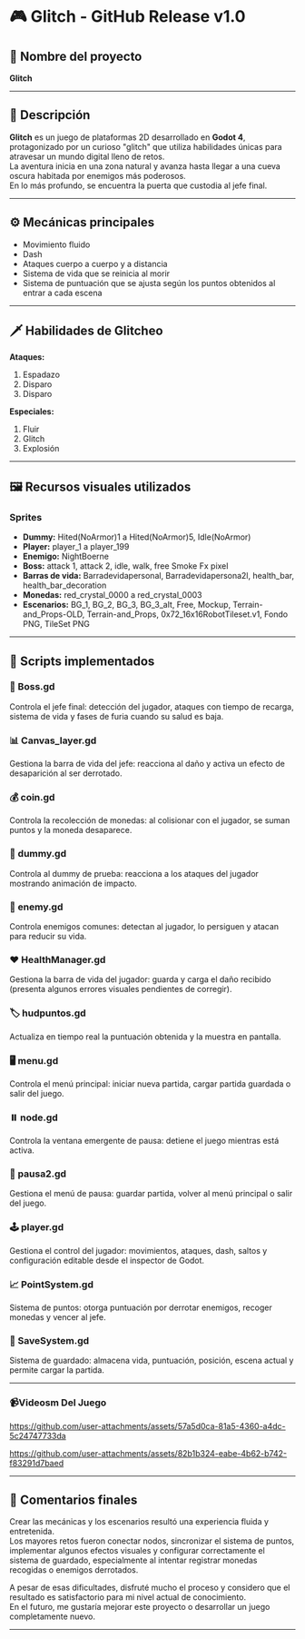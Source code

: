 # 🎮 Glitch - GitHub Release v1.0

## 📌 Nombre del proyecto
**Glitch**

---

## 📝 Descripción
**Glitch** es un juego de plataformas 2D desarrollado en **Godot 4**, protagonizado por un curioso "glitch" que utiliza habilidades únicas para atravesar un mundo digital lleno de retos.  
La aventura inicia en una zona natural y avanza hasta llegar a una cueva oscura habitada por enemigos más poderosos.  
En lo más profundo, se encuentra la puerta que custodia al jefe final.

---

## ⚙️ Mecánicas principales
- Movimiento fluido
- Dash
- Ataques cuerpo a cuerpo y a distancia
- Sistema de vida que se reinicia al morir
- Sistema de puntuación que se ajusta según los puntos obtenidos al entrar a cada escena

---

## 🗡️ Habilidades de Glitcheo

**Ataques:**
1. Espadazo
2. Disparo
3. Disparo

**Especiales:**
1. Fluir
2. Glitch
3. Explosión

---

## 🖼️ Recursos visuales utilizados

### Sprites
- **Dummy:** Hited(NoArmor)1 a Hited(NoArmor)5, Idle(NoArmor)
- **Player:** player_1 a player_199
- **Enemigo:** NightBoerne
- **Boss:** attack 1, attack 2, idle, walk, free Smoke Fx pixel
- **Barras de vida:** Barradevidapersonal, Barradevidapersona2l, health_bar, health_bar_decoration
- **Monedas:** red_crystal_0000 a red_crystal_0003
- **Escenarios:** BG_1, BG_2, BG_3, BG_3_alt, Free, Mockup, Terrain-and_Props-OLD, Terrain-and_Props, 0x72_16x16RobotTileset.v1, Fondo PNG, TileSet PNG

---

## 📜 Scripts implementados

### 🎯 Boss.gd
Controla el jefe final: detección del jugador, ataques con tiempo de recarga, sistema de vida y fases de furia cuando su salud es baja.

### 📊 Canvas_layer.gd
Gestiona la barra de vida del jefe: reacciona al daño y activa un efecto de desaparición al ser derrotado.

### 💰 coin.gd
Controla la recolección de monedas: al colisionar con el jugador, se suman puntos y la moneda desaparece.

### 🎯 dummy.gd
Controla al dummy de prueba: reacciona a los ataques del jugador mostrando animación de impacto.

### 👾 enemy.gd
Controla enemigos comunes: detectan al jugador, lo persiguen y atacan para reducir su vida.

### ❤️ HealthManager.gd
Gestiona la barra de vida del jugador: guarda y carga el daño recibido (presenta algunos errores visuales pendientes de corregir).

### 🏷️ hudpuntos.gd
Actualiza en tiempo real la puntuación obtenida y la muestra en pantalla.

### 🖥️ menu.gd
Controla el menú principal: iniciar nueva partida, cargar partida guardada o salir del juego.

### ⏸️ node.gd
Controla la ventana emergente de pausa: detiene el juego mientras está activa.

### 🛑 pausa2.gd
Gestiona el menú de pausa: guardar partida, volver al menú principal o salir del juego.

### 🕹️ player.gd
Gestiona el control del jugador: movimientos, ataques, dash, saltos y configuración editable desde el inspector de Godot.

### 📈 PointSystem.gd
Sistema de puntos: otorga puntuación por derrotar enemigos, recoger monedas y vencer al jefe.

### 💾 SaveSystem.gd
Sistema de guardado: almacena vida, puntuación, posición, escena actual y permite cargar la partida.

---
### 📹Videosm Del Juego


https://github.com/user-attachments/assets/57a5d0ca-81a5-4360-a4dc-5c24747733da



https://github.com/user-attachments/assets/82b1b324-eabe-4b62-b742-f83291d7baed




---

## 💬 Comentarios finales
Crear las mecánicas y los escenarios resultó una experiencia fluida y entretenida.  
Los mayores retos fueron conectar nodos, sincronizar el sistema de puntos, implementar algunos efectos visuales y configurar correctamente el sistema de guardado, especialmente al intentar registrar monedas recogidas o enemigos derrotados.  

A pesar de esas dificultades, disfruté mucho el proceso y considero que el resultado es satisfactorio para mi nivel actual de conocimiento.  
En el futuro, me gustaría mejorar este proyecto o desarrollar un juego completamente nuevo.

---
